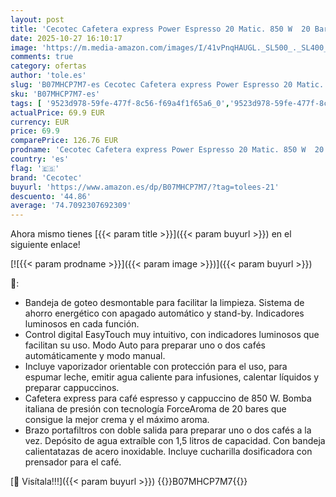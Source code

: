 ```yaml
---
layout: post
title: 'Cecotec Cafetera express Power Espresso 20 Matic. 850 W  20 Bares  1 5L  Brazo Doble Salida  Vaporizador  Superficie Calientatazas  Mandos Digitales  Acabados en Acero Inoxidable  Negro/Plata'
date: 2025-10-27 16:10:17
image: 'https://m.media-amazon.com/images/I/41vPnqHAUGL._SL500_._SL400_.jpg'
comments: true
category: ofertas
author: 'tole.es'
slug: 'B07MHCP7M7-es Cecotec Cafetera express Power Espresso 20 Matic. 850 W 20...'
sku: 'B07MHCP7M7-es'
tags: [ '9523d978-59fe-477f-8c56-f69a4f1f65a6_0','9523d978-59fe-477f-8c56-f69a4f1f65a6_4701','9523d978-59fe-477f-8c56-f69a4f1f65a6_4901','9523d978-59fe-477f-8c56-f69a4f1f65a6_6201','9523d978-59fe-477f-8c56-f69a4f1f65a6_701','9523d978-59fe-477f-8c56-f69a4f1f65a6_9101','Arborist Merchandising Root','Cafeteras para espresso','Cecotec_banner','Hogar y cocina','Máquinas cafeteras','Máquinas de café espresso a vapor','New Arrivals Social: Home and Kitchen','Self Service','Special Features Stores','Top Brands Kitchen Appliances','Top Brands Kitchen Selection','Utensilios para café y té','cafetera','cecotec','top brands_home_and_kitchen','🇪🇸', ]
actualPrice: 69.9 EUR
currency: EUR
price: 69.9
comparePrice: 126.76 EUR
prodname: 'Cecotec Cafetera express Power Espresso 20 Matic. 850 W  20 Bares  1 5L  Brazo Doble Salida  Vaporizador  Superficie Calientatazas  Mandos Digitales  Acabados en Acero Inoxidable  Negro/Plata'
country: 'es'
flag: '🇪🇸'
brand: 'Cecotec'
buyurl: 'https://www.amazon.es/dp/B07MHCP7M7/?tag=tolees-21'
descuento: '44.86'
average: '74.7092307692309'
---
```


Ahora mismo tienes [{{< param title >}}]({{< param buyurl >}}) en el siguiente enlace!

[![{{< param prodname >}}]({{< param image >}})]({{< param buyurl >}})

🔎:

- Bandeja de goteo desmontable para facilitar la limpieza. Sistema de ahorro energético con apagado automático y stand-by. Indicadores luminosos en cada función.
- Control digital EasyTouch muy intuitivo, con indicadores luminosos que facilitan su uso. Modo Auto para preparar uno o dos cafés automáticamente y modo manual.
- Incluye vaporizador orientable con protección para el uso, para espumar leche, emitir agua caliente para infusiones, calentar líquidos y preparar cappuccinos.
- Cafetera express para café espresso y cappuccino de 850 W. Bomba italiana de presión con tecnología ForceAroma de 20 bares que consigue la mejor crema y el máximo aroma.
- Brazo portafiltros con doble salida para preparar uno o dos cafés a la vez. Depósito de agua extraíble con 1,5 litros de capacidad. Con bandeja calientatazas de acero inoxidable. Incluye cucharilla dosificadora con prensador para el café.

[🛒 Visítala!!!]({{< param buyurl >}})
{{<world>}}B07MHCP7M7{{</world>}}
